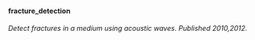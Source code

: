 #### fracture_detection
###### Detect fractures in a medium using acoustic waves.  Published 2010,2012.
